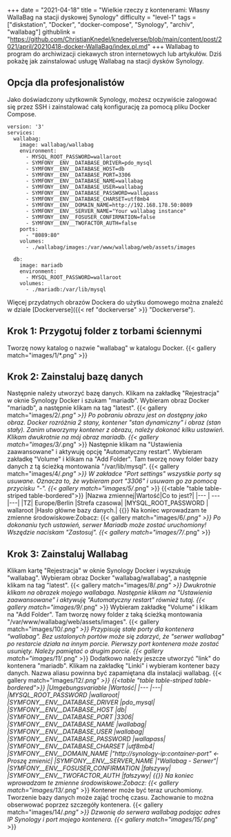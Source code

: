 +++
date = "2021-04-18"
title = "Wielkie rzeczy z kontenerami: Własny WallaBag na stacji dyskowej Synology"
difficulty = "level-1"
tags = ["diskstation", "Docker", "docker-compose", "Synology", "archiv", "wallabag"]
githublink = "https://github.com/ChristianKnedel/knedelverse/blob/main/content/post/2021/april/20210418-docker-WallaBag/index.pl.md"
+++
Wallabag to program do archiwizacji ciekawych stron internetowych lub artykułów. Dziś pokażę jak zainstalować usługę Wallabag na stacji dysków Synology.
## Opcja dla profesjonalistów
Jako doświadczony użytkownik Synology, możesz oczywiście zalogować się przez SSH i zainstalować całą konfigurację za pomocą pliku Docker Compose.
```
version: '3'
services:
  wallabag:
    image: wallabag/wallabag
    environment:
      - MYSQL_ROOT_PASSWORD=wallaroot
      - SYMFONY__ENV__DATABASE_DRIVER=pdo_mysql
      - SYMFONY__ENV__DATABASE_HOST=db
      - SYMFONY__ENV__DATABASE_PORT=3306
      - SYMFONY__ENV__DATABASE_NAME=wallabag
      - SYMFONY__ENV__DATABASE_USER=wallabag
      - SYMFONY__ENV__DATABASE_PASSWORD=wallapass
      - SYMFONY__ENV__DATABASE_CHARSET=utf8mb4
      - SYMFONY__ENV__DOMAIN_NAME=http://192.168.178.50:8089
      - SYMFONY__ENV__SERVER_NAME="Your wallabag instance"
      - SYMFONY__ENV__FOSUSER_CONFIRMATION=false
      - SYMFONY__ENV__TWOFACTOR_AUTH=false
    ports:
      - "8089:80"
    volumes:
      - ./wallabag/images:/var/www/wallabag/web/assets/images

  db:
    image: mariadb
    environment:
      - MYSQL_ROOT_PASSWORD=wallaroot
    volumes:
      - ./mariadb:/var/lib/mysql

```
Więcej przydatnych obrazów Dockera do użytku domowego można znaleźć w dziale [Dockerverse]({{< ref "dockerverse" >}} "Dockerverse").
## Krok 1: Przygotuj folder z torbami ściennymi
Tworzę nowy katalog o nazwie "wallabag" w katalogu Docker.
{{< gallery match="images/1/*.png" >}}

## Krok 2: Zainstaluj bazę danych
Następnie należy utworzyć bazę danych. Klikam na zakładkę "Rejestracja" w oknie Synology Docker i szukam "mariadb". Wybieram obraz Docker "mariadb", a następnie klikam na tag "latest".
{{< gallery match="images/2/*.png" >}}
Po pobraniu obrazu jest on dostępny jako obraz. Docker rozróżnia 2 stany, kontener "stan dynamiczny" i obraz (stan stały). Zanim utworzymy kontener z obrazu, należy dokonać kilku ustawień. Klikam dwukrotnie na mój obraz mariadb.
{{< gallery match="images/3/*.png" >}}
Następnie klikam na "Ustawienia zaawansowane" i aktywuję opcję "Automatyczny restart". Wybieram zakładkę "Volume" i klikam na "Add Folder". Tam tworzę nowy folder bazy danych z tą ścieżką montowania "/var/lib/mysql".
{{< gallery match="images/4/*.png" >}}
W zakładce "Port settings" wszystkie porty są usuwane. Oznacza to, że wybieram port "3306" i usuwam go za pomocą przycisku "-".
{{< gallery match="images/5/*.png" >}}
{{<table "table table-striped table-bordered">}}
|Nazwa zmiennej|Wartość|Co to jest?|
|--- | --- |---|
|TZ| Europe/Berlin	|Strefa czasowa|
|MYSQL_ROOT_PASSWORD	 | wallaroot |Hasło główne bazy danych.|
{{</table>}}
Na koniec wprowadzam te zmienne środowiskowe:Zobacz:
{{< gallery match="images/6/*.png" >}}
Po dokonaniu tych ustawień, serwer Mariadb może zostać uruchomiony! Wszędzie naciskam "Zastosuj".
{{< gallery match="images/7/*.png" >}}

## Krok 3: Zainstaluj Wallabag
Klikam kartę "Rejestracja" w oknie Synology Docker i wyszukuję "wallabag". Wybieram obraz Docker "wallabag/wallabag", a następnie klikam na tag "latest".
{{< gallery match="images/8/*.png" >}}
Dwukrotnie klikam na obrazek mojego wallabaga. Następnie klikam na "Ustawienia zaawansowane" i aktywuję "Automatyczny restart" również tutaj.
{{< gallery match="images/9/*.png" >}}
Wybieram zakładkę "Volume" i klikam na "Add Folder". Tam tworzę nowy folder z taką ścieżką montowania "/var/www/wallabag/web/assets/images".
{{< gallery match="images/10/*.png" >}}
Przypisuję stałe porty dla kontenera "wallabag". Bez ustalonych portów może się zdarzyć, że "serwer wallabag" po restarcie działa na innym porcie. Pierwszy port kontenera może zostać usunięty. Należy pamiętać o drugim porcie.
{{< gallery match="images/11/*.png" >}}
Dodatkowo należy jeszcze utworzyć "link" do kontenera "mariadb". Klikam na zakładkę "Linki" i wybieram kontener bazy danych. Nazwa aliasu powinna być zapamiętana dla instalacji wallabag.
{{< gallery match="images/12/*.png" >}}
{{<table "table table-striped table-bordered">}}
|Umgebungsvariable	|Wartość|
|--- |---|
|MYSQL_ROOT_PASSWORD	|wallaroot|
|SYMFONY__ENV__DATABASE_DRIVER	|pdo_mysql|
|SYMFONY__ENV__DATABASE_HOST	|db|
|SYMFONY__ENV__DATABASE_PORT	|3306|
|SYMFONY__ENV__DATABASE_NAME	|wallabag|
|SYMFONY__ENV__DATABASE_USER	|wallabag|
|SYMFONY__ENV__DATABASE_PASSWORD	|wallapass|
|SYMFONY__ENV__DATABASE_CHARSET |utf8mb4|
|SYMFONY__ENV__DOMAIN_NAME	|"http://synology-ip:container-port" <- Proszę zmienić|
|SYMFONY__ENV__SERVER_NAME	|"Wallabag - Serwer"|
|SYMFONY__ENV__FOSUSER_CONFIRMATION	|fałszywy|
|SYMFONY__ENV__TWOFACTOR_AUTH	|fałszywy|
{{</table>}}
Na koniec wprowadzam te zmienne środowiskowe:Zobacz:
{{< gallery match="images/13/*.png" >}}
Kontener może być teraz uruchomiony. Tworzenie bazy danych może zająć trochę czasu. Zachowanie to można obserwować poprzez szczegóły kontenera.
{{< gallery match="images/14/*.png" >}}
Dzwonię do serwera wallabag podając adres IP Synology i port mojego kontenera.
{{< gallery match="images/15/*.png" >}}
